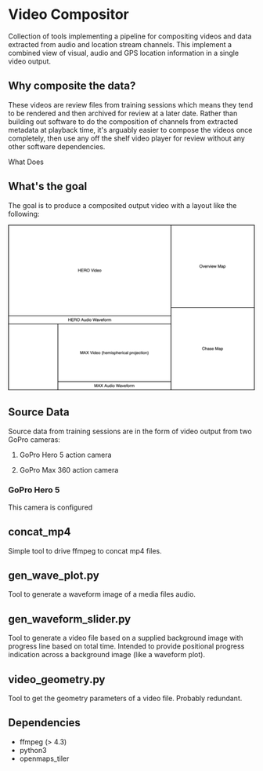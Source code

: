 # Video Compositor

Collection of tools implementing a pipeline for compositing videos and data extracted from audio and location stream channels. This implement a combined view of visual, audio and GPS location information in a single video output.

## Why composite the data?

These videos are review files from training sessions which means they tend to be rendered and then archived for review at a later date. Rather than building out software to do the composition of channels from extracted metadata at playback time, it's arguably easier to compose the videos once completely, then use any off the shelf video player for review without any other software dependencies.

What Does 

## What's the goal

The goal is to produce a composited output video with a layout like the following:

![Frame layout](./docs/frame_layout.png)

## Source Data

Source data from training sessions are in the form of video output from two GoPro cameras:

1. GoPro Hero 5 action camera

2. GoPro Max 360 action camera

### GoPro Hero 5

This camera is configured

## concat_mp4

Simple tool to drive ffmpeg to concat mp4 files.

## gen_wave_plot.py

Tool to generate a waveform image of a media files audio.

## gen_waveform_slider.py

Tool to generate a video file based on a supplied background image with progress line based on total time.
Intended to provide positional progress indication across a background image (like a waveform plot).

## video_geometry.py

Tool to get the geometry parameters of a video file. Probably redundant.

## Dependencies

* ffmpeg (> 4.3)
* python3
* openmaps_tiler
